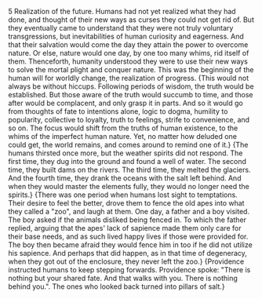 5 Realization of the future. Humans had not yet realized what they had done, and thought of their new ways as curses they could not get rid of. But they eventually came to understand that they were not truly voluntary transgressions, but inevitabilities of human curiosity and eagerness. And that their salvation would come the day they attain the power to overcome nature. Or else, nature would one day, by one too many whims, rid itself of them. Thenceforth, humanity understood they were to use their new ways to solve the mortal plight and conquer nature. This was the beginning of the human will for worldly change, the realization of progress.
{This would not always be without hiccups. Following periods of wisdom, the truth would be established. But those aware of the truth would succumb to time, and those after would be complacent, and only grasp it in parts. And so it would go from thoughts of fate to intentions alone, logic to dogma, humility to popularity, collective to loyalty, truth to feelings, strife to convenience, and so on. The focus would shift from the truths of human existence, to the whims of the imperfect human nature. Yet, no matter how deluded one could get, the world remains, and comes around to remind one of it.}
{The humans thirsted once more, but the weather spirits did not respond. The first time, they dug into the ground and found a well of water. The second time, they built dams on the rivers. The third time, they melted the glaciers. And the fourth time, they drank the oceans with the salt left behind. And when they would master the elements fully, they would no longer need the spirits.}
{There was one period when humans lost sight to temptations. Their desire to feel the better, drove them to fence the old apes into what they called a "zoo", and laugh at them. One day, a father and a boy visited. The boy asked if the animals disliked being fenced in. To which the father replied, arguing that the apes' lack of sapience made them only care for their base needs, and as such lived happy lives if those were provided for. The boy then became afraid they would fence him in too if he did not utilize his sapience. And perhaps that did happen, as in that time of degeneracy, when they got out of the enclosure, they never left the zoo.}
{Providence instructed humans to keep stepping forwards. Providence spoke: "There is nothing but your shared fate. And that walks with you. There is nothing behind you.". The ones who looked back turned into pillars of salt.}